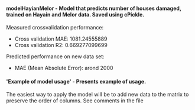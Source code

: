 #### modelHayianMelor - Model that predicts number of houses damaged, trained on Hayain and Melor data. Saved using cPickle. 

Measured crossvalidation performance: 
*  Cross validation MAE:  1081.24555889
*  Cross validation R2:  0.669277099699

Predicted performance on new data set:
* MAE (Mean Absolute Error): arond 2000

#### 'Example of model usage' - Presents example of usage. 
The easiest way to apply the model will be to add new data to the matrix to preserve the order of columns. See comments in the file
